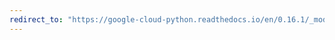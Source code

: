 ```yaml
---
redirect_to: "https://google-cloud-python.readthedocs.io/en/0.16.1/_modules/gcloud/credentials.html"
---
```

